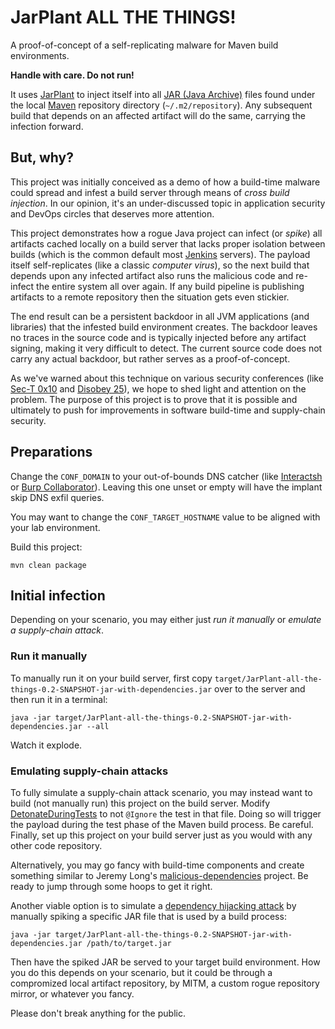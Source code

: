 # JarPlant ALL THE THINGS!

A proof-of-concept of a self-replicating malware for Maven build environments.

**Handle with care. Do not run!**

It uses [JarPlant](https://github.com/w1th4d/JarPlant)  to inject itself into all [JAR (Java Archive)](https://en.wikipedia.org/wiki/JAR_(file_format)) 
files found under the local [Maven](https://maven.apache.org/) repository directory (`~/.m2/repository`).
Any subsequent build that depends on an affected artifact will do the same, carrying the infection forward.

## But, why?

This project was initially conceived as a demo of how a build-time malware could spread and infest a build 
server through means of _cross build injection_.
In our opinion, it's an under-discussed topic in application security and DevOps circles that deserves more attention.

This project demonstrates how a rogue Java project can infect (or _spike_) all artifacts cached locally on a build 
server that lacks proper isolation between builds (which is the common default most [Jenkins](https://www.jenkins.io/) servers).
The payload itself self-replicates (like a classic _computer virus_), so the next build that depends upon any
infected artifact also runs the malicious code and re-infect the entire system all over again.
If any build pipeline is publishing artifacts to a remote repository then the situation gets even stickier.

The end result can be a persistent backdoor in all JVM applications (and libraries) that the infested build environment
creates. The backdoor leaves no traces in the source code and is typically injected before any artifact signing, 
making it very difficult to detect.
The current source code does not carry any actual backdoor, but rather serves as a proof-of-concept.

As we've warned about this technique on various security conferences (like [Sec-T 0x10](https://www.youtube.com/watch?v=Wcz-Gvm-468) 
and [Disobey 25](https://www.youtube.com/watch?v=U5yFcbRRQ78)), we hope to shed light and attention on the problem.
The purpose of this project is to prove that it is possible and ultimately to push for improvements in software 
build-time and supply-chain security.

## Preparations

Change the `CONF_DOMAIN` to your out-of-bounds DNS catcher (like [Interactsh](https://app.interactsh.com/#/) or 
[Burp Collaborator](https://portswigger.net/burp/documentation/collaborator)).
Leaving this one unset or empty will have the implant skip DNS exfil queries.

You may want to change the `CONF_TARGET_HOSTNAME` value to be aligned with your lab environment.

Build this project:
```
mvn clean package
```

## Initial infection

Depending on your scenario, you may either just _run it manually_ or _emulate a supply-chain attack_.

### Run it manually

To manually run it on your build server, first copy `target/JarPlant-all-the-things-0.2-SNAPSHOT-jar-with-dependencies.jar`
over to the server and then run it in a terminal:
```shell
java -jar target/JarPlant-all-the-things-0.2-SNAPSHOT-jar-with-dependencies.jar --all
```

Watch it explode.

### Emulating supply-chain attacks

To fully simulate a supply-chain attack scenario, you may instead want to build (not manually run) this project on 
the build server.
Modify [DetonateDuringTests](src/test/java/org/example/implants/DetonateDuringTests.java) to not `@Ignore` the test in 
that file. Doing so will trigger the payload during the test phase of the Maven build process.
Be careful.
Finally, set up this project on your build server just as you would with any other code repository.

Alternatively, you may go fancy with build-time components and create something similar to Jeremy Long's 
[malicious-dependencies](https://github.com/jeremylong/malicious-dependencies) project.
Be ready to jump through some hoops to get it right.

Another viable option is to simulate a [dependency hijacking attack](https://owasp.org/www-project-top-10-ci-cd-security-risks/CICD-SEC-03-Dependency-Chain-Abuse) 
by manually spiking a specific JAR file that is used by a build process:

```shell
java -jar target/JarPlant-all-the-things-0.2-SNAPSHOT-jar-with-dependencies.jar /path/to/target.jar
```

Then have the spiked JAR be served to your target build environment.
How you do this depends on your scenario, but it could be through a compromized local artifact repository,
by MITM, a custom rogue repository mirror, or whatever you fancy.

Please don't break anything for the public.

